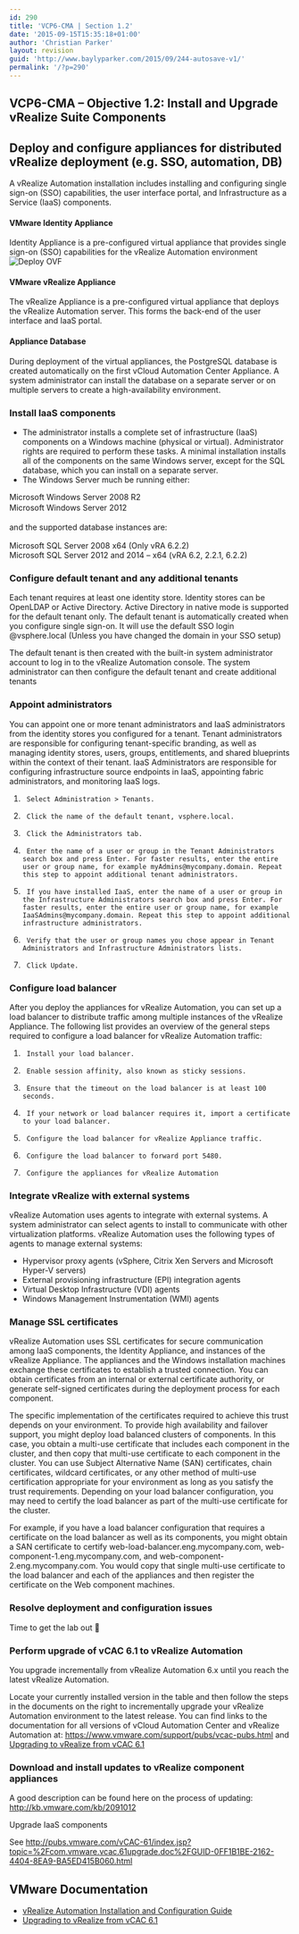 ```yaml
---
id: 290
title: 'VCP6-CMA | Section 1.2'
date: '2015-09-15T15:35:18+01:00'
author: 'Christian Parker'
layout: revision
guid: 'http://www.baylyparker.com/2015/09/244-autosave-v1/'
permalink: '/?p=290'
---
```


## **VCP6-CMA – Objective 1.2:** Install and Upgrade vRealize Suite Components

## Deploy and configure appliances for distributed vRealize deployment (e.g. SSO, automation, DB)

A vRealize Automation installation includes installing and configuring single sign-on (SSO) capabilities, the user interface portal, and Infrastructure as a Service (IaaS) components.

#### **VMware Identity Appliance**

Identity Appliance is a pre-configured virtual appliance that provides single sign-on (SSO) capabilities for the vRealize Automation environment![Deploy OVF](https://i0.wp.com/www.baylyparker.com/wp-content/uploads/2015/09/DeployOVF.png?resize=150%2C150)

#### **VMware vRealize Appliance**

The vRealize Appliance is a pre-configured virtual appliance that deploys the vRealize Automation server. This forms the back-end of the user interface and IaaS portal.

#### **Appliance Database**

During deployment of the virtual appliances, the PostgreSQL database is created automatically on the first vCloud Automation Center Appliance. A system administrator can install the database on a separate server or on multiple servers to create a high-availability environment.

### Install IaaS components

- The administrator installs a complete set of infrastructure (IaaS) components on a Windows machine (physical or virtual). Administrator rights are required to perform these tasks. A minimal installation installs all of the components on the same Windows server, except for the SQL database, which you can install on a separate server.
- The Windows Server much be running either:

Microsoft Windows Server 2008 R2  
<span style="line-height: 1.5;">Microsoft Windows Server 2012</span>

<span style="line-height: 1.5;">and the supported database instances are:</span>

Microsoft SQL Server 2008 x64 (Only vRA 6.2.2)  
Microsoft SQL Server 2012 and 2014 – x64 (vRA 6.2, 2.2.1, 6.2.2)

### Configure default tenant and any additional tenants

Each tenant requires at least one identity store. Identity stores can be OpenLDAP or Active Directory. Active Directory in native mode is supported for the default tenant only. The default tenant is automatically created when you configure single sign-on. It will use the default SSO login @vsphere.local (Unless you have changed the domain in your SSO setup)

The default tenant is then created with the built-in system administrator account to log in to the vRealize Automation console. The system administrator can then configure the default tenant and create additional tenants

### Appoint administrators

You can appoint one or more tenant administrators and IaaS administrators from the identity stores you configured for a tenant. Tenant administrators are responsible for configuring tenant-specific branding, as well as managing identity stores, users, groups, entitlements, and shared blueprints within the context of their tenant. IaaS Administrators are responsible for configuring infrastructure source endpoints in IaaS, appointing fabric administrators, and monitoring IaaS logs.

1. ```
    Select Administration > Tenants.
    ```
2. ```
    Click the name of the default tenant, vsphere.local.
    ```
3. ```
    Click the Administrators tab.
    ```
4. ```
    Enter the name of a user or group in the Tenant Administrators search box and press Enter. For faster results, enter the entire user or group name, for example myAdmins@mycompany.domain. Repeat this step to appoint additional tenant administrators.
    ```
5. ```
    If you have installed IaaS, enter the name of a user or group in the Infrastructure Administrators search box and press Enter. For faster results, enter the entire user or group name, for example IaaSAdmins@mycompany.domain. Repeat this step to appoint additional infrastructure administrators.
    ```
6. ```
    Verify that the user or group names you chose appear in Tenant Administrators and Infrastructure Administrators lists.
    ```
7. ```
    Click Update.
    ```

### Configure load balancer

After you deploy the appliances for vRealize Automation, you can set up a load balancer to distribute traffic among multiple instances of the vRealize Appliance. The following list provides an overview of the general steps required to configure a load balancer for vRealize Automation traffic:

1. ```
    Install your load balancer.
    ```
2. ```
    Enable session affinity, also known as sticky sessions.
    ```
3. ```
    Ensure that the timeout on the load balancer is at least 100 seconds.
    ```
4. ```
    If your network or load balancer requires it, import a certificate to your load balancer.
    ```
5. ```
    Configure the load balancer for vRealize Appliance traffic.
    ```
6. ```
    Configure the load balancer to forward port 5480.
    ```
7. ```
    Configure the appliances for vRealize Automation
    ```

### Integrate vRealize with external systems

vRealize Automation uses agents to integrate with external systems. A system administrator can select agents to install to communicate with other virtualization platforms. vRealize Automation uses the following types of agents to manage external systems:

- Hypervisor proxy agents (vSphere, Citrix Xen Servers and Microsoft Hyper-V servers)
- External provisioning infrastructure (EPI) integration agents
- Virtual Desktop Infrastructure (VDI) agents
- Windows Management Instrumentation (WMI) agents

### Manage SSL certificates

vRealize Automation uses SSL certificates for secure communication among IaaS components, the Identity Appliance, and instances of the vRealize Appliance. The appliances and the Windows installation machines exchange these certificates to establish a trusted connection. You can obtain certificates from an internal or external certificate authority, or generate self-signed certificates during the deployment process for each component.

The specific implementation of the certificates required to achieve this trust depends on your environment. To provide high availability and failover support, you might deploy load balanced clusters of components. In this case, you obtain a multi-use certificate that includes each component in the cluster, and then copy that multi-use certificate to each component in the cluster. You can use Subject Alternative Name (SAN) certificates, chain certificates, wildcard certificates, or any other method of multi-use certification appropriate for your environment as long as you satisfy the trust requirements. Depending on your load balancer configuration, you may need to certify the load balancer as part of the multi-use certificate for the cluster.

For example, if you have a load balancer configuration that requires a certificate on the load balancer as well as its components, you might obtain a SAN certificate to certify web-load-balancer.eng.mycompany.com, web-component-1.eng.mycompany.com, and web-component-2.eng.mycompany.com. You would copy that single multi-use certificate to the load balancer and each of the appliances and then register the certificate on the Web component machines.

### Resolve deployment and configuration issues

Time to get the lab out 🙂

### Perform upgrade of vCAC 6.1 to vRealize Automation

You upgrade incrementally from vRealize Automation 6.x until you reach the latest vRealize Automation.

Locate your currently installed version in the table and then follow the steps in the documents on the right to incrementally upgrade your vRealize Automation environment to the latest release. You can find links to the documentation for all versions of vCloud Automation Center and vRealize Automation at: <https://www.vmware.com/support/pubs/vcac-pubs.html> and [Upgrading to vRealize from vCAC 6.1](http://pubs.vmware.com/vra-62/topic/com.vmware.ICbase/PDF/vrealize-automation-62-upgrading.pdf)

### Download and install updates to vRealize component appliances

A good description can be found here on the process of updating: <http://kb.vmware.com/kb/2091012>

Upgrade IaaS components

See <http://pubs.vmware.com/vCAC-61/index.jsp?topic=%2Fcom.vmware.vcac.61upgrade.doc%2FGUID-0FF1B1BE-2162-4404-8EA9-BA5ED415B060.html>

## VMware Documentation

- [vRealize Automation Installation and Configuration Guide](http://pubs.vmware.com/vra-62/topic/com.vmware.ICbase/PDF/vrealize-automation-62-installation-and-configuration.pdf)
- [Upgrading to vRealize from vCAC 6.1](http://pubs.vmware.com/vra-62/topic/com.vmware.ICbase/PDF/vrealize-automation-62-upgrading.pdf)